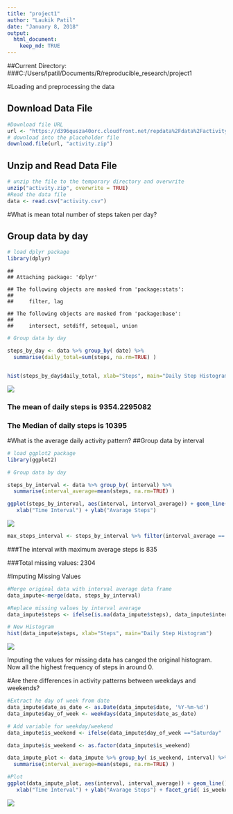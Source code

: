 ```yaml
---
title: "project1"
author: "Laukik Patil"
date: "January 8, 2018"
output:
  html_document:
    keep_md: TRUE
---
```



##Current Directory: 
###C:/Users/lpatil/Documents/R/reproducible_research/project1

#Loading and preprocessing the data
## Download Data File


```r
#Download file URL
url <- "https://d396qusza40orc.cloudfront.net/repdata%2Fdata%2Factivity.zip"
# download into the placeholder file
download.file(url, "activity.zip")
```

## Unzip and Read Data File

```r
# unzip the file to the temporary directory and overwrite
unzip("activity.zip", overwrite = TRUE)
#Read the data file
data <- read.csv("activity.csv")
```
#What is mean total number of steps taken per day?
## Group data by day

```r
# load dplyr package
library(dplyr)
```

```
## 
## Attaching package: 'dplyr'
```

```
## The following objects are masked from 'package:stats':
## 
##     filter, lag
```

```
## The following objects are masked from 'package:base':
## 
##     intersect, setdiff, setequal, union
```

```r
# Group data by day

steps_by_day <- data %>% group_by( date) %>% 
  summarise(daily_total=sum(steps, na.rm=TRUE) )


hist(steps_by_day$daily_total, xlab="Steps", main="Daily Step Histogram")
```

![](PA1_template_files/figure-html/unnamed-chunk-3-1.png)<!-- -->


### The mean of daily steps is 9354.2295082
### The Median of daily steps is 10395

#What is the average daily activity pattern?
##Group data by interval


```r
# load ggplot2 package
library(ggplot2)

# Group data by day

steps_by_interval <- data %>% group_by( interval) %>% 
  summarise(interval_average=mean(steps, na.rm=TRUE) )

ggplot(steps_by_interval, aes(interval, interval_average)) + geom_line() +
   xlab("Time Interval") + ylab("Avarage Steps")
```

![](PA1_template_files/figure-html/unnamed-chunk-4-1.png)<!-- -->

```r
max_steps_interval <- steps_by_interval %>% filter(interval_average == max(interval_average)) %>% select(interval)
```

###The interval with maximum average steps is 835

###Total missing values: 2304

#Imputing Missing Values


```r
#Merge original data with interval average data frame
data_impute<-merge(data, steps_by_interval)

#Replace missing values by interval average
data_impute$steps <- ifelse(is.na(data_impute$steps), data_impute$interval_average, data_impute$steps)

# New Histogram
hist(data_impute$steps, xlab="Steps", main="Daily Step Histogram")
```

![](PA1_template_files/figure-html/unnamed-chunk-5-1.png)<!-- -->

Imputing the values for missing data has canged the original histogram. Now all the highest frequency of steps in around 0.

#Are there differences in activity patterns between weekdays and weekends?


```r
#Extract he day of week from date
data_impute$date_as_date <- as.Date(data_impute$date, '%Y-%m-%d')
data_impute$day_of_week <- weekdays(data_impute$date_as_date)

# Add variable for weekday/weekend
data_impute$is_weekend <- ifelse(data_impute$day_of_week =="Saturday" |data_impute$day_of_week == "Sunday", "weekend", "weekday")

data_impute$is_weekend <- as.factor(data_impute$is_weekend)

data_impute_plot <- data_impute %>% group_by( is_weekend, interval) %>% 
  summarise(interval_average=mean(steps, na.rm=TRUE) )

#Plot
ggplot(data_impute_plot, aes(interval, interval_average)) + geom_line() +
   xlab("Time Interval") + ylab("Avarage Steps") + facet_grid( is_weekend ~ .)
```

![](PA1_template_files/figure-html/unnamed-chunk-6-1.png)<!-- -->
